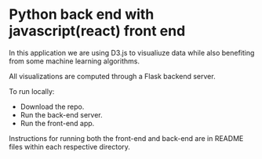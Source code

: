 # Python back end with javascript(react) front end

In this application we are using D3.js to visualiuze data while also benefiting from some machine learning algorithms.

All visualizations are computed through a Flask backend server. 
  
To run locally:
  - Download the repo.
  - Run the back-end server.
  - Run the front-end app.
  
Instructions for running both the front-end and back-end are in README files within each respective directory.
